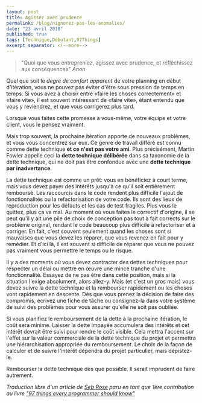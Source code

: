 ```yaml
---
layout: post
title: Agissez avec prudence
permalink: /blog/nignorez-pas-les-anomalies/
date: "23 avril 2018"
published: true
tags: [Technique,Débutant,97Things]
excerpt_separator: <!--more-->
---
```



> "Quoi que vous entrepreniez, agissez avec prudence, et réfléchissez aux conséquences" <i>Anon</i>


Quel que soit le <i>degré de confort apparent</i> de votre planning en début d'itération, vous ne pouvez pas éviter d'être sous pression de temps en temps. Si vous avez à choisir entre «faire les choses correctement» et «faire vite», il est souvent intéressant de «faire vite», étant entendu que vous y reviendrez, et que vous corrigerez plus tard. 

Lorsque vous faites cette promesse à vous-même, votre équipe et votre client, vous le pensez vraiment. 

Mais trop souvent, la prochaine itération apporte de nouveaux problèmes, et vous vous concentrez sur eux. Ce genre de travail différé est connu comme dette technique <strong>et ce n'est pas votre ami</strong>. Plus précisément, Martin Fowler appelle ceci la <strong>dette technique délibérée</strong> dans sa taxonomie de la dette technique, qui ne doit pas être confondue avec une <strong>dette technique par inadvertance</strong>.


La dette technique est comme un prêt: vous en bénéficiez à court terme, mais vous devez payer des intérêts jusqu'à ce qu'il soit entièrement remboursé. Les raccourcis dans le code rendent plus difficile l'ajout de fonctionnalités ou la refactorisation de votre code. Ils sont des lieux de reproduction pour les défauts et les cas de test fragiles. Plus vous le quittez, plus ça va mal. Au moment où vous faites le correctif d'origine, il se peut qu'il y ait une pile de choix de conception pas tout à fait corrects sur le problème original, rendant le code beaucoup plus difficile à refactoriser et à corriger. En fait, c'est souvent seulement quand les choses sont si mauvaises que vous devez les réparer, que vous revenez en fait pour y remédier. Et d'ici là, il est souvent si difficile de réparer que vous ne pouvez pas vraiment vous permettre le temps ou le risque.


Il y a des moments où vous devez contracter des dettes techniques pour respecter un délai ou mettre en œuvre une mince tranche d'une fonctionnalité. Essayez de ne pas être dans cette position, mais si la situation l'exige absolument, alors allez-y. Mais (et c'est un gros mais) vous devez suivre la dette technique et la rembourser rapidement ou les choses vont rapidement en descente. Dès que vous prenez la décision de faire des compromis, écrivez une fiche de tâche ou consignez-la dans votre système de suivi des problèmes pour vous assurer qu'elle ne soit pas oubliée.

Si vous planifiez le remboursement de la dette à la prochaine itération, le coût sera minime. Laisser la dette impayée accumulera des intérêts et cet intérêt devrait être suivi pour rendre le coût visible. Cela mettra l'accent sur l'effet sur la valeur commerciale de la dette technique du projet et permettra une hiérarchisation appropriée du remboursement. Le choix de la façon de calculer et de suivre l'intérêt dépendra du projet particulier, mais dépistez-le.

Rembourser la dette technique dès que possible. Il serait imprudent de faire autrement.

<p>
  <i>
    Traduction libre d'un article de <a href="http://programmer.97things.oreilly.com/wiki/index.php/Seb_Rose">Seb Rose</a> paru en tant que 1ère contribution au livre <a href="http://programmer.97things.oreilly.com/wiki/index.php/97_Things_Every_Programmer_Should_Know">"97 things every programmer should know"</a>
  </i>
</p>
